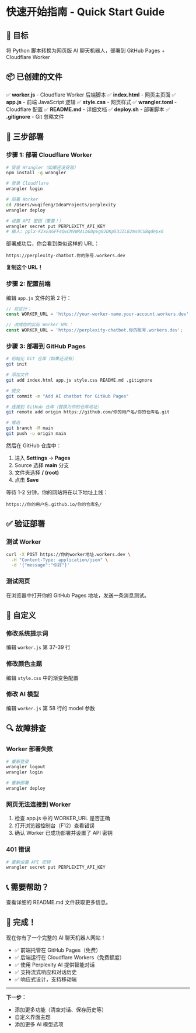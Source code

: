 # 快速开始指南 - Quick Start Guide

## 🎯 目标
将 Python 脚本转换为网页版 AI 聊天机器人，部署到 GitHub Pages + Cloudflare Worker

## 📦 已创建的文件

✅ **worker.js** - Cloudflare Worker 后端脚本
✅ **index.html** - 网页主页面
✅ **app.js** - 前端 JavaScript 逻辑
✅ **style.css** - 网页样式
✅ **wrangler.toml** - Cloudflare 配置
✅ **README.md** - 详细文档
✅ **deploy.sh** - 部署脚本
✅ **.gitignore** - Git 忽略文件

## 🚀 三步部署

### 步骤 1: 部署 Cloudflare Worker

```bash
# 安装 Wrangler（如果还没安装）
npm install -g wrangler

# 登录 Cloudflare
wrangler login

# 部署 Worker
cd /Users/wuqifeng/IdeaProjects/perplexity
wrangler deploy

# 设置 API 密钥（重要！）
wrangler secret put PERPLEXITY_API_KEY
# 输入: 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
```

部署成功后，你会看到类似这样的 URL：
```
https://perplexity-chatbot.你的账号.workers.dev
```

**复制这个 URL！**

### 步骤 2: 配置前端

编辑 `app.js` 文件的第 2 行：

```javascript
// 将这行：
const WORKER_URL = 'https://your-worker-name.your-account.workers.dev';

// 改成你的实际 Worker URL：
const WORKER_URL = 'https://perplexity-chatbot.你的账号.workers.dev';
```

### 步骤 3: 部署到 GitHub Pages

```bash
# 初始化 Git 仓库（如果还没有）
git init

# 添加文件
git add index.html app.js style.css README.md .gitignore

# 提交
git commit -m "Add AI chatbot for GitHub Pages"

# 连接到 GitHub 仓库（替换为你的仓库地址）
git remote add origin https://github.com/你的用户名/你的仓库名.git

# 推送
git branch -M main
git push -u origin main
```

然后在 GitHub 仓库中：
1. 进入 **Settings** → **Pages**
2. Source 选择 **main** 分支
3. 文件夹选择 **/ (root)**
4. 点击 **Save**

等待 1-2 分钟，你的网站将在以下地址上线：
```
https://你的用户名.github.io/你的仓库名/
```

## ✅ 验证部署

### 测试 Worker
```bash
curl -X POST https://你的worker地址.workers.dev \
  -H "Content-Type: application/json" \
  -d '{"message":"你好"}'
```

### 测试网页
在浏览器中打开你的 GitHub Pages 地址，发送一条消息测试。

## 🎨 自定义

### 修改系统提示词
编辑 `worker.js` 第 37-39 行

### 修改颜色主题
编辑 `style.css` 中的渐变色配置

### 修改 AI 模型
编辑 `worker.js` 第 58 行的 model 参数

## 🔍 故障排查

### Worker 部署失败
```bash
# 重新登录
wrangler logout
wrangler login

# 重新部署
wrangler deploy
```

### 网页无法连接到 Worker
1. 检查 app.js 中的 WORKER_URL 是否正确
2. 打开浏览器控制台（F12）查看错误
3. 确认 Worker 已成功部署并设置了 API 密钥

### 401 错误
```bash
# 重新设置 API 密钥
wrangler secret put PERPLEXITY_API_KEY
```

## 📞 需要帮助？

查看详细的 README.md 文件获取更多信息。

## 🎉 完成！

现在你有了一个完整的 AI 聊天机器人网站！

- ✅ 前端托管在 GitHub Pages（免费）
- ✅ 后端运行在 Cloudflare Workers（免费额度）
- ✅ 使用 Perplexity AI 提供智能对话
- ✅ 支持流式响应和对话历史
- ✅ 响应式设计，支持移动端

---

**下一步：**
- 添加更多功能（清空对话、保存历史等）
- 自定义界面主题
- 添加更多 AI 模型选项

